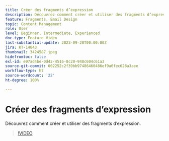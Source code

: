 ```yaml
---
title: Créer des fragments d’expression
description: Découvrez comment créer et utiliser des fragments d’expression.
feature: Fragments, Email Design
topic: Content Management
role: User
level: Beginner, Intermediate, Experienced
doc-type: Feature Video
last-substantial-update: 2023-09-28T00:00:00Z
jira: KT-14043
thumbnail: 3424587.jpeg
hidefromtoc: false
exl-id: e97ad4be-0d42-4516-8c20-948c604c61a3
source-git-commit: 602252c2f39bb97486460486ef9a6fec628a3aee
workflow-type: ht
source-wordcount: '22'
ht-degree: 100%

---
```


# Créer des fragments d’expression

Découvrez comment créer et utiliser des fragments d’expression.

>[!VIDEO](https://video.tv.adobe.com/v/3438919/?learn=on&captions=fre_fr)
